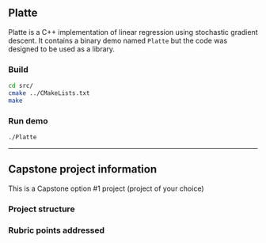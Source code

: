 ## Platte

Platte is a C++ implementation of linear regression using stochastic gradient
descent. It contains a binary demo named `Platte` but the code was designed to
be used as a library.

### Build
```bash
cd src/
cmake ../CMakeLists.txt
make
```
### Run demo
```bash
./Platte
```
---
## Capstone project information

This is a Capstone option #1 project (project of your choice)

### Project structure

### Rubric points addressed